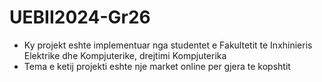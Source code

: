 # UEBII2024-Gr26

- Ky projekt eshte implementuar nga studentet e Fakultetit te Inxhinieris Elektrike dhe Kompjuterike, drejtimi Kompjuterika
- Tema e ketij projekti eshte nje market online per gjera te kopshtit
